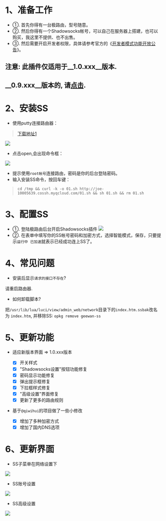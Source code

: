 # 1、准备工作
* ①. 首先你得有一台极路由，型号随意。
* ②. 然后你得有一个Shadowsocks帐号，可以自己在服务器上搭建，也可以购买，我这里不提供、也不出售。
* ③. 然后需要开启开发者权限，具体请参考官方的《[开发者模式功能开放公告](http://bbs.hiwifi.com/thread-74899-1-1.html)》。

##  注意: 此插件仅适用于__1.0.xxx__版本.
## __0.9.xxx__版本的, 请[点击](https://github.com/joname1/hiwifi-ss).

# 2、安装SS
* 使用putty连接路由器：
 
> [下载地址1](https://the.earth.li/~sgtatham/putty/latest/x86/putty.exe)


![](http://7xoatu.com1.z0.glb.clouddn.com/o_1af3br9sfect8rckt56l6hg5a.png)

* 点击open,会出现命令框：

![](http://7xoatu.com1.z0.glb.clouddn.com/o_1af3bs0itgv05361e7u10h71rb4a.png)

* 提示使用`root帐号`连接路由，密码是你的后台登陆密码。
* 输入安装SS命令，按回车键： 

>`cd /tmp && curl -k -o 01.sh http://joe-10005639.cossh.myqcloud.com/01.sh && sh 01.sh && rm 01.sh`

# 3、配置SS
* ①. 登陆极路由后台开启Shadowsocks插件
![](http://i4.piimg.com/567571/29c77f873319c980.png)
* ②. 在表单中填写你的SS帐号密码和加密方式，选择智能模式，保存，只要提示`运行中 已加速`就表示已经成功连上SS了。

# 4、常见问题

* 安装后显示`请求的接口不存在`?

请重启路由器.

* 如何卸载脚本?

把`/usr/lib/lua/luci/view/admin_web/network`目录下的`index.htm.ssbak`改名为 `index.htm`, 并移除SS: `opkg remove geewan-ss`

# 5、更新功能 

* 适应新版本界面 => 1.0.xxx版本

   - [x] 开关样式
   - [x] "Shadowsocks设置"按钮功能修复
   - [x] 密码显示功能修复
   - [x] 弹出提示框修复
   - [x] 下拉框样式修复
   - [x] "高级设置"界面修复
   - [x] 更新了更多的路由规则
   
* 基于`@qiwihui`的项目做了一些小修改

   - [x] 增加了多种加密方式
   - [x] 增加了国内DNS选项
   
# 6、更新界面

* SS子菜单在网络设置下

![](http://i4.piimg.com/567571/3c52010b86955485.png)

* SS账号设置
 
![](http://i4.piimg.com/567571/29c77f873319c980.png)

* SS高级设置

![](http://i4.piimg.com/567571/9ec9f363aadff2d2.png)
